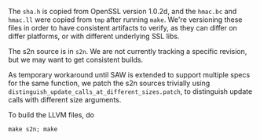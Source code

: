 The `sha.h` is copied from OpenSSL version 1.0.2d, and the `hmac.bc`
and `hmac.ll` were copied from `tmp` after running `make`. We're
versioning these files in order to have consistent artifacts to
verify, as they can differ on differ platforms, or with different
underlying SSL libs.

The s2n source is in `s2n`. We are not currently tracking a specific
revision, but we may want to get consistent builds.

As temporary workaround until SAW is extended to support multiple
specs for the same function, we patch the s2n sources trivially using
`distinguish_update_calls_at_different_sizes.patch`, to distinguish
update calls with different size arguments.

To build the LLVM files, do

    make s2n; make
